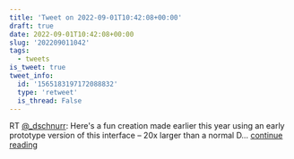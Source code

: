 ```yaml
---
title: 'Tweet on 2022-09-01T10:42:08+00:00'
draft: true
date: 2022-09-01T10:42:08+00:00
slug: '202209011042'
tags:
  - tweets
is_tweet: true
tweet_info:
  id: '1565183197172088832'
  type: 'retweet'
  is_thread: False
---
```




RT [@_dschnurr](https://x.com/_dschnurr): Here's a fun creation made earlier this year using an early prototype version of this interface – 20x larger than a normal D… [continue reading](https://x.com/sytelus/status/1565183197172088832)
